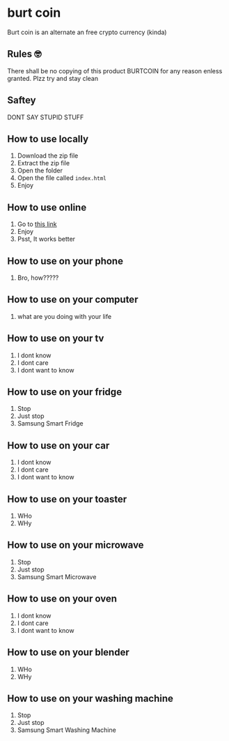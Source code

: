 # burt coin

Burt coin is an alternate an free crypto currency (kinda)

## Rules 🤓

There shall be no copying of this product BURTCOIN for any reason enless granted. Plzz try and stay clean

## Saftey 

DONT SAY STUPID STUFF

## How to use locally

1. Download the zip file
2. Extract the zip file
3. Open the folder
4. Open the file called `index.html`
5. Enjoy

## How to use online

1. Go to [this link](https://burt.vercel.app)
2. Enjoy
3. Psst, It works better

## How to use on your phone
1. Bro, how?????

## How to use on your computer
1. what are you doing with your life

## How to use on your tv
1. I dont know
2. I dont care
3. I dont want to know

## How to use on your fridge
1. Stop
2. Just stop
3. Samsung Smart Fridge

## How to use on your car
1. I dont know
2. I dont care
3. I dont want to know

## How to use on your toaster
1. WHo
2. WHy

## How to use on your microwave
1. Stop
2. Just stop
3. Samsung Smart Microwave

## How to use on your oven
1. I dont know
2. I dont care
3. I dont want to know

## How to use on your blender
1. WHo
2. WHy

## How to use on your washing machine
1. Stop
2. Just stop
3. Samsung Smart Washing Machine



